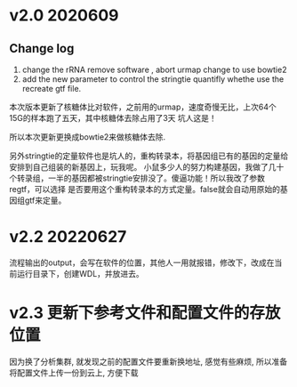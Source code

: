 # v2.0 2020609

## Change log

1. change the rRNA remove software , abort urmap change to use bowtie2
2. add the new parameter to control the stringtie quantifly whethe use the recreate gtf file.

本次版本更新了核糖体比对软件，之前用的urmap，速度奇慢无比，上次64个15G的样本跑了五天，其中核糖体去除占用了3天
坑人这是！

所以本次更新更换成bowtie2来做核糖体去除.

另外stringtie的定量软件也是坑人的，重构转录本，将基因组已有的基因的定量给安排到自己组装的新基因上，玩我呢。
小鼠多少人的努力构建基因，我做了几十个转录组，一半的基因都被stringtie安排没了。傻逼功能！所以我改了参数regtf，可以选择
是否要用这个重构转录本的方式定量。false就会自动用原始的基因组gtf来定量。

# v2.2 20220627

流程输出的output，会写在软件的位置，其他人一用就报错，修改下，改成在当前运行目录下，创建WDL，并放进去。

# v2.3 更新下参考文件和配置文件的存放位置

因为换了分析集群, 就发现之前的配置文件要重新换地址, 感觉有些麻烦, 所以准备将配置文件上传一份到云上, 方便下载